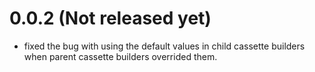 # 0.0.2 (Not released yet)

  * fixed the bug with using the default values in child cassette builders when parent cassette builders overrided them.